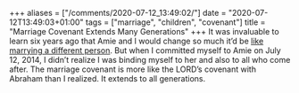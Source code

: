 +++
aliases = ["/comments/2020-07-12_13:49:02/"]
date = "2020-07-12T13:49:03+01:00"
tags = ["marriage", "children", "covenant"]
title = "Marriage Covenant Extends Many Generations"
+++
It was invaluable to learn six years ago that Amie and I would change so much it’d be [like marrying a different person](https://timothykeller.com/books/the-meaning-of-marriage). But when I committed myself to Amie on July 12, 2014, I didn’t realize I was binding myself to her and also to all who come after. The marriage covenant is more like the LORD’s covenant with Abraham than I realized. It extends to all generations.
